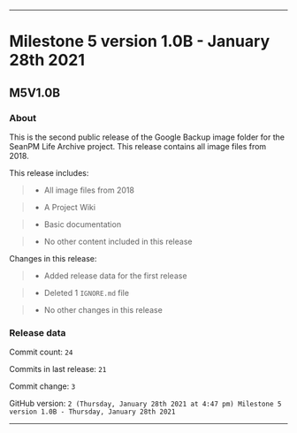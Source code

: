 
***

# Milestone 5 version 1.0B - January 28th 2021

## M5V1.0B

### About

This is the second public release of the Google Backup image folder for the SeanPM Life Archive project. This release contains all image files from 2018.

This release includes:

> * All image files from 2018

> * A Project Wiki

> * Basic documentation

> * No other content included in this release

Changes in this release:

> * Added release data for the first release

> * Deleted 1 `IGNORE.md` file

> * No other changes in this release

### Release data

Commit count: `24`

Commits in last release: `21`

Commit change: `3`

GitHub version: `2 (Thursday, January 28th 2021 at 4:47 pm) Milestone 5 version 1.0B - Thursday, January 28th 2021`

***
